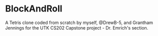 # BlockAndRoll
A Tetris clone coded from scratch by myself, @DrewB-5, and Grantham Jennings for the UTK CS202 Capstone project - Dr. Emrich's section.
